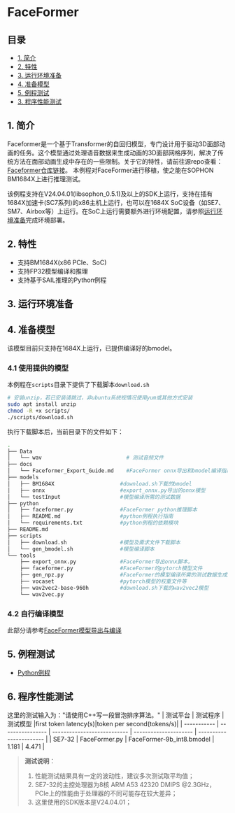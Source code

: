 # FaceFormer

## 目录

  - [1. 简介](#1-简介)
  - [2. 特性](#2-特性)
  - [3. 运行环境准备](#3-运行环境准备)
  - [4. 准备模型](#4-准备模型)
  - [5. 例程测试](#5-例程测试)
  - [3. 程序性能测试](#6-程序性能测试)

## 1. 简介

Faceformer是一个基于Transformer的自回归模型，专门设计用于驱动3D面部动画的任务。这个模型通过处理语音数据来生成动画的3D面部网格序列，解决了传统方法在面部动画生成中存在的一些限制。关于它的特性，请前往源repo查看：[Faceformer仓库链接](https://github.com/EvelynFan/FaceFormer)。 本例程对FaceFormer进行移植，使之能在SOPHON BM1684X上进行推理测试。

该例程支持在V24.04.01(libsophon_0.5.1)及以上的SDK上运行，支持在插有1684X加速卡(SC7系列)的x86主机上运行，也可以在1684X SoC设备（如SE7、SM7、Airbox等）上运行。在SoC上运行需要额外进行环境配置，请参照[运行环境准备](#3-运行环境准备)完成环境部署。

## 2. 特性
* 支持BM1684X(x86 PCIe、SoC)
* 支持FP32模型编译和推理
* 支持基于SAIL推理的Python例程


## 3. 运行环境准备

## 4. 准备模型

该模型目前只支持在1684X上运行，已提供编译好的bmodel。

### 4.1 使用提供的模型

​本例程在`scripts`目录下提供了下载脚本`download.sh`

```bash
# 安装unzip，若已安装请跳过，非ubuntu系统视情况使用yum或其他方式安装
sudo apt install unzip
chmod -R +x scripts/
./scripts/download.sh
```

执行下载脚本后，当前目录下的文件如下：

```bash
.
├── Data
│   └── wav                           # 测试音频文件
├── docs
│   └── Faceformer_Export_Guide.md    #FaceFormer onnx导出和bmodel编译指南
├── models
│   ├── BM1684X                     #download.sh下载的bmodel
│   ├── onnx                        #export_onnx.py导出的onnx模型
│   └── testInput                   #模型编译所需的测试数据
├── python
│   ├── faceformer.py               #FaceFormer python推理脚本
│   ├── README.md                   #python例程执行指南
│   └── requirements.txt            #python例程的依赖模块
├── README.md
├── scripts
│   ├── download.sh                 #模型及需求文件下载脚本
│   └── gen_bmodel.sh               #模型编译脚本
└── tools
    ├── export_onnx.py              #FaceFormer导出onnx脚本。
    ├── faceformer.py               #FaceFormer的pytorch模型文件
    ├── gen_npz.py                  #FaceFormer的模型编译所需的测试数据生成脚本
    ├── vocaset                     #pytorch模型的权重文件等
    ├── wav2vec2-base-960h          #download.sh下载的wav2vec2模型
    └── wav2vec.py
```


### 4.2 自行编译模型

此部分请参考[FaceFormer模型导出与编译](./docs/FaceFormer_Export_Guide.md)

## 5. 例程测试

- [Python例程](./python/README.md)

## 6. 程序性能测试

这里的测试输入为："请使用C++写一段冒泡排序算法。"
|    测试平台   |     测试程序       |           测试模型             |first token latency(s)|token per second(tokens/s)| 
| -----------  | ---------------- | ---------------------------     | --------------------- | ----------------------- | 
| SE7-32       | FaceFormer.py      | FaceFormer-9b_int8.bmodel         |    1.181              |    4.471          | 

> **测试说明**：  
> 1. 性能测试结果具有一定的波动性，建议多次测试取平均值；
> 2. SE7-32的主控处理器为8核 ARM A53 42320 DMIPS @2.3GHz，PCIe上的性能由于处理器的不同可能存在较大差异；
> 3. 这里使用的SDK版本是V24.04.01；
